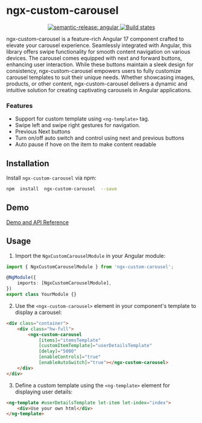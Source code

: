 # ngx-custom-carousel

<p align="center">
  <a href="#badge">
    <img alt="semantic-release: angular" src="https://img.shields.io/badge/semantic--release-angular-e10079?logo=semantic-release">
  </a>
  <a href="https://github.com/devendramilmile121/ngx-custom-carousel/actions?query=workflow%3Aangular+branch%3Amaster">
    <img alt="Build states" src="https://github.com/devendramilmile121/ngx-custom-carousel/actions/workflows/publish.yml/badge.svg">
  </a>
</p>
ngx-custom-carousel is a feature-rich Angular 17 component crafted to elevate your carousel experience. Seamlessly integrated with Angular, this library offers swipe functionality for smooth content navigation on various devices. The carousel comes equipped with next and forward buttons, enhancing user interaction. While these buttons maintain a sleek design for consistency, ngx-custom-carousel empowers users to fully customize carousel templates to suit their unique needs. Whether showcasing images, products, or other content, ngx-custom-carousel delivers a dynamic and intuitive solution for creating captivating carousels in Angular applications.

### Features

-   Support for custom template using `<ng-template>` tag.
-   Swipe left and swipe right gestures for navigation.
-   Previous Next buttons
-   Turn on/off auto switch and control using next and previous buttons
-   Auto pause if hove on the item to make content readable

## Installation

Install `ngx-custom-carousel` via npm:

```bash
npm  install  ngx-custom-carousel  --save
```

## Demo

[Demo and API Reference](https://devendramilmile121.github.io/ngx-custom-carousel/)

## Usage

1. Import the `NgxCustomCarouselModule` in your Angular module:

```typescript
import { NgxCustomCarouselModule } from 'ngx-custom-carousel';

@NgModule({
    imports: [NgxCustomCarouselModule],
})
export class YourModule {}
```

2. Use the `<ngx-custom-carousel>` element in your component's template to display a carousel:

```html
<div class="container">
    <div class="hw-full">
        <ngx-custom-carousel
            [items]="itemsTemplate"
            [customItemTemplate]="userDetailsTemplate"
            [delay]="5000"
            [enableControls]="true"
            [enableAutoSwitch]="true"></ngx-custom-carousel>
    </div>
</div>
```

3. Define a custom template using the `<ng-template>` element for displaying user details:

```html
<ng-template #userDetailsTemplate let-item let-index="index">
    <div>Use your own html</div>
</ng-template>
```
